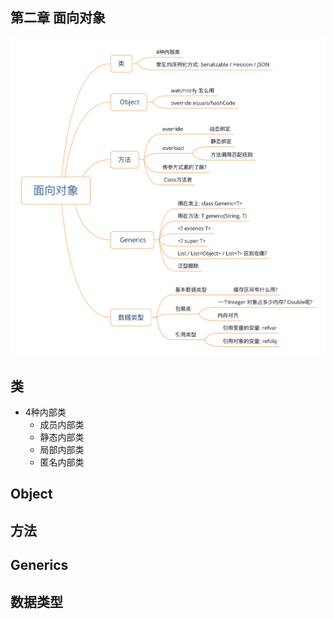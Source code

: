## 第二章 面向对象

![大纲](./CH02-guideline.png)



## 类

* 4种内部类
  * 成员内部类
  * 静态内部类
  * 局部内部类
  * 匿名内部类

## Object



## 方法



## Generics



## 数据类型



